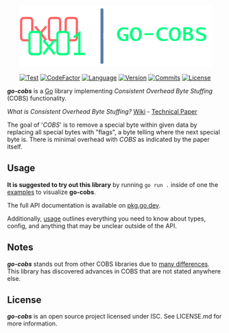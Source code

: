 <div align="center">

![Visual](/docs/README_VISUAL.png)

[![Test](https://img.shields.io/github/actions/workflow/status/justincpresley/go-cobs/test.yaml?branch=master&label=Test)][1]
[![CodeFactor](https://img.shields.io/codefactor/grade/github/justincpresley/go-cobs/master?label=CodeFactor)][2]
[![Language](https://img.shields.io/github/go-mod/go-version/justincpresley/go-cobs/master?label=Go)][3]
[![Version](https://img.shields.io/github/v/tag/justincpresley/go-cobs?label=Latest%20version)][4]
[![Commits](https://img.shields.io/github/commits-since/justincpresley/go-cobs/latest/master?label=Unreleased%20commits)][5]
[![License](https://img.shields.io/github/license/justincpresley/go-cobs?label=License)][6]

</div>

***go-cobs*** is a [Go](https://go.dev/) library implementing *Consistent Overhead Byte Stuffing* (COBS) functionality.

*What is Consistent Overhead Byte Stuffing?* [Wiki](https://en.wikipedia.org/wiki/Consistent_Overhead_Byte_Stuffing) - [Technical Paper](http://www.stuartcheshire.org/papers/cobsforton.pdf)

The goal of '*COBS*' is to remove a special byte within given data by replacing all special bytes with "flags", a byte telling where the next special byte is. There is minimal overhead with *COBS* as indicated by the paper itself.

## Usage

**It is suggested to try out this library** by running ```go run .``` inside of one the [examples](https://github.com/justincpresley/go-cobs/tree/master/examples) to visualize **go-cobs**.

The full API documentation is available on [pkg.go.dev](https://pkg.go.dev/github.com/justincpresley/go-cobs).

Additionally, [usage](https://github.com/justincpresley/go-cobs/blob/master/docs/USAGE.md) outlines everything you need to know about types, config, and anything that may be unclear outside of the API.

## Notes

***go-cobs*** stands out from other COBS libraries due to [many differences](https://github.com/justincpresley/go-cobs/blob/master/docs/DIFFERENCES.md). This library has discovered advances in COBS that are not stated anywhere else.

## License

***go-cobs*** is an open source project licensed under ISC. See LICENSE.md for more information.

[1]: https://github.com/justincpresley/go-cobs/actions/workflows/test.yaml
[2]: https://www.codefactor.io/repository/github/justincpresley/go-cobs
[3]: https://go.dev/
[4]: https://github.com/justincpresley/go-cobs/releases
[5]: https://github.com/justincpresley/go-cobs/compare/v1.6.0...HEAD
[6]: https://en.wikipedia.org/wiki/ISC_license
